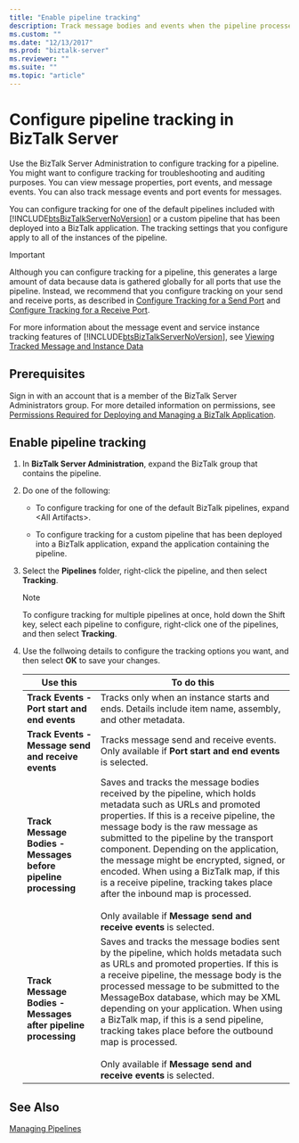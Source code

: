 ```yaml
---
title: "Enable pipeline tracking"
description: Track message bodies and events when the pipeline processes messages in BizTalk Server
ms.custom: ""
ms.date: "12/13/2017"
ms.prod: "biztalk-server"
ms.reviewer: ""
ms.suite: ""
ms.topic: "article"
---
```

# Configure pipeline tracking in BizTalk Server
Use the BizTalk Server Administration to configure tracking for a pipeline. You might want to configure tracking for troubleshooting and auditing purposes. You can view message properties, port events, and message events. You can also track message events and port events for messages.  
  
 You can configure tracking for one of the default pipelines included with [!INCLUDE[btsBizTalkServerNoVersion](../includes/btsbiztalkservernoversion-md.md)] or a custom pipeline that has been deployed into a BizTalk application. The tracking settings that you configure apply to all of the instances of the pipeline.  
  
> [!IMPORTANT]
>  Although you can configure tracking for a pipeline, this generates a large amount of data because data is gathered globally for all ports that use the pipeline. Instead, we recommend that you configure tracking on your send and receive ports, as described in [Configure Tracking for a Send Port](../core/how-to-configure-tracking-for-a-send-port.md) and [Configure Tracking for a Receive Port](../core/how-to-configure-tracking-for-a-receive-port.md).  
  
 For more information about the message event and service instance tracking features of [!INCLUDE[btsBizTalkServerNoVersion](../includes/btsbiztalkservernoversion-md.md)], see [Viewing Tracked Message and Instance Data](../core/viewing-tracked-message-and-instance-data.md)  
  
## Prerequisites  
Sign in with an account that is a member of the BizTalk Server Administrators group. For more detailed information on permissions, see [Permissions Required for Deploying and Managing a BizTalk Application](../core/permissions-required-for-deploying-and-managing-a-biztalk-application.md).  
  
## Enable pipeline tracking
  
1.  In **BizTalk Server Administration**, expand the BizTalk group that contains the pipeline. 
  
2.  Do one of the following:  
  
    -   To configure tracking for one of the default BizTalk pipelines, expand \<All Artifacts\>.  
  
    -   To configure tracking for a custom pipeline that has been deployed into a BizTalk application, expand the application containing the pipeline.  
  
3.  Select the **Pipelines** folder, right-click the pipeline, and then select **Tracking**.  
  
    > [!NOTE]
    >  To configure tracking for multiple pipelines at once, hold down the Shift key, select each pipeline to configure, right-click one of the pipelines, and then select **Tracking**.  
  
4.  Use the follwoing details to configure the tracking options you want, and then select **OK** to save your changes.  
  
    |Use this|To do this|  
    |--------------|----------------|  
    |**Track Events - Port start and end events**|Tracks only when an instance starts and ends. Details include item name, assembly, and other metadata.|  
    |**Track Events - Message send and receive events**|Tracks message send and receive events. Only available if **Port start and end events** is selected.|  
    |**Track Message Bodies - Messages before pipeline processing**|Saves and tracks the message bodies received by the pipeline, which holds metadata such as URLs and promoted properties. If this is a receive pipeline, the message body is the raw message as submitted to the pipeline by the transport component. Depending on the application, the message might be encrypted, signed, or encoded. When using a BizTalk map, if this is a receive pipeline, tracking takes place after the inbound map is processed.<br /><br /> Only available if **Message send and receive events** is selected.|  
    |**Track Message Bodies - Messages after pipeline processing**|Saves and tracks the message bodies sent by the pipeline, which holds metadata such as URLs and promoted properties. If this is a receive pipeline, the message body is the processed message to be submitted to the MessageBox database, which may be XML depending on your application. When using a BizTalk map, if this is a send pipeline, tracking takes place before the outbound map is processed.<br /><br /> Only available if **Message send and receive events** is selected.|  
  
## See Also  
 [Managing Pipelines](../core/managing-pipelines.md)
